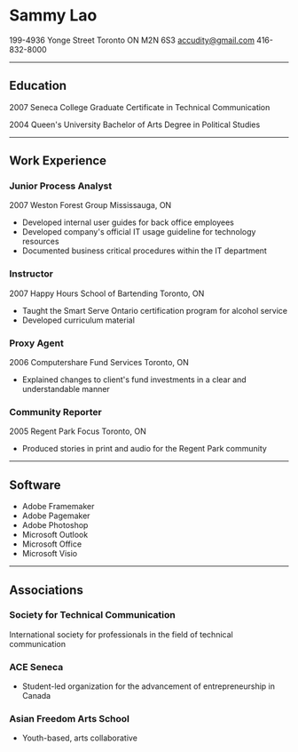 # Sammy Lao #
199-4936 Yonge Street
Toronto ON M2N 6S3
accudity@gmail.com
416-832-8000
*****

## Education

2007
Seneca College
Graduate Certificate in Technical Communication


2004
Queen's University
Bachelor of Arts Degree in Political Studies
****
## Work Experience

### Junior Process Analyst

2007
Weston Forest Group
Mississauga, ON

* Developed internal user guides for back office employees
* Developed company's official IT usage guideline for technology resources
* Documented business critical procedures within the IT department

### Instructor

2007
Happy Hours School of Bartending
Toronto, ON 

* Taught the Smart Serve Ontario certification program for alcohol service
* Developed curriculum material

### Proxy Agent
2006
Computershare Fund Services
Toronto, ON

* Explained changes to client's fund investments in a clear and understandable manner

### Community Reporter
2005
Regent Park Focus
Toronto, ON

* Produced stories in print and audio for the Regent Park community

*****

## Software

* Adobe Framemaker
* Adobe Pagemaker
* Adobe Photoshop
* Microsoft Outlook
* Microsoft Office
* Microsoft Visio	

*****

## Associations
### Society for Technical Communication
International society for professionals in the field of technical communication
### ACE Seneca
* Student-led organization for the advancement of entrepreneurship in Canada
### Asian Freedom Arts School
* Youth-based, arts collaborative
